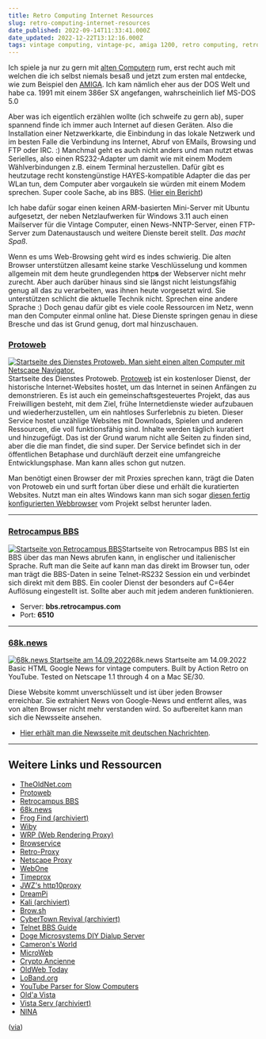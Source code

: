 ```yaml
---
title: Retro Computing Internet Resources
slug: retro-computing-internet-resources
date_published: 2022-09-14T11:33:41.000Z
date_updated: 2022-12-22T13:12:16.000Z
tags: vintage computing, vintage-pc, amiga 1200, retro computing, retro internet
---
```


Ich spiele ja nur zu gern mit [alten Computern](__GHOST_URL__/tag/vintage-computing/) rum, erst recht auch mit welchen die ich selbst niemals besaß und jetzt zum ersten mal entdecke, wie zum Beispiel den [AMIGA](__GHOST_URL__/amiga-retro-computing/). Ich kam nämlich eher aus der DOS Welt und habe ca. 1991 mit einem 386er SX angefangen, wahrscheinlich lief MS-DOS 5.0

Aber was ich eigentlich erzählen wollte (ich schweife zu gern ab), super spannend finde ich immer auch Internet auf diesen Geräten. Also die Installation einer Netzwerkkarte, die Einbindung in das lokale Netzwerk und im besten Falle die Verbindung ins Internet, Abruf von EMails, Browsing und FTP oder IRC. :) Manchmal geht es auch nicht anders und man nutzt etwas Serielles, also einen RS232-Adapter um damit wie mit einem Modem Wählverbindungen z.B. einem Terminal herzustellen. Dafür gibt es heutzutage recht konstengünstige HAYES-kompatible Adapter die das per WLan tun, dem Computer aber vorgaukeln sie würden mit einem Modem sprechen. Super coole Sache, ab ins BBS. ([Hier ein Bericht](__GHOST_URL__/wyse-60-terminal/))

Ich habe dafür sogar einen keinen ARM-basierten Mini-Server mit Ubuntu aufgesetzt, der neben Netzlaufwerken für Windows 3.11 auch einen Mailserver für die Vintage Computer, einen News-NNTP-Server, einen FTP-Server zum Datenaustausch und weitere Dienste bereit stellt. *Das macht Spaß*.

Wenn es ums Web-Browsing geht wird es indes schwierig. Die alten Browser unterstützen allesamt keine starke Veschlüsselung und kommen allgemein mit dem heute grundlegenden http**s** der Webserver nicht mehr zurecht. Aber auch darüber hinaus sind sie längst nicht leistungsfähig genug all das zu verarbeiten, was ihnen heute vorgesetzt wird. Sie unterstützen schlicht die aktuelle Technik nicht. Sprechen eine andere Sprache :) Doch genau dafür gibt es viele coole Ressourcen im Netz, wenn man den Computer einmal online hat. Diese Dienste springen genau in diese Bresche und das ist Grund genug, dort mal hinzuschauen.

### [Protoweb](https://protoweb.org/)
[![Startseite des Dienstes Protoweb. Man sieht einen alten Computer mit Netscape Navigator.](__GHOST_URL__/content/images/2022/09/grafik.png)](https://protoweb.org/)Startseite des Dienstes Protoweb.
[Protoweb](https://protoweb.org/) ist ein kostenloser Dienst, der historische Internet-Websites hostet, um das Internet in seinen Anfängen zu demonstrieren. Es ist auch ein gemeinschaftsgesteuertes Projekt, das aus Freiwilligen besteht, mit dem Ziel, frühe Internetdienste wieder aufzubauen und wiederherzustellen, um ein nahtloses Surferlebnis zu bieten. Dieser Service hostet unzählige Websites mit Downloads, Spielen und anderen Ressourcen, die voll funktionsfähig sind. Inhalte werden täglich kuratiert und hinzugefügt. Das ist der Grund warum nicht alle Seiten zu finden sind, aber die die man findet, die sind super. Der Service befindet sich in der öffentlichen Betaphase und durchläuft derzeit eine umfangreiche Entwicklungsphase. Man kann alles schon gut nutzen.

Man benötigt einen Browser der mit Proxies sprechen kann, trägt die Daten von Protoweb ein und surft fortan über diese und erhält die kuratierten Websites. Nutzt man ein altes Windows kann man sich sogar [diesen fertig konfigurierten Webbrowser](https://protoweb.org/protoweb-browser/) vom Projekt selbst herunter laden.

---

### [Retrocampus BBS](https://retrocampus.com/bbs/)
[![Startseite von Retrocampus BBS](__GHOST_URL__/content/images/2022/09/grafik-1.png)](https://retrocampus.com/bbs/)Startseite von Retrocampus BBS
Ist ein BBS über das man News abrufen kann, in englischer und italienischer Sprache. Ruft man die Seite auf kann man das direkt im Browser tun, oder man trägt die BBS-Daten in seine Telnet-RS232 Session ein und verbindet sich direkt mit dem BBS. Ein cooler Dienst der besonders auf C=64er Auflösung eingestellt ist. Sollte aber auch mit jedem anderen funktionieren.

- Server: **bbs.retrocampus.com**
- Port: **6510**

---

### [68k.news](http://68k.news/)
[![68k.news Startseite am 14.09.2022](__GHOST_URL__/content/images/2022/09/grafik-2.png)](http://68k.news/)68k.news Startseite am 14.09.2022
Basic HTML Google News for vintage computers. Built by Action Retro on YouTube. Tested on Netscape 1.1 through 4 on a Mac SE/30.

Diese Website kommt unverschlüsselt und ist über jeden Browser erreichbar. Sie extrahiert News von Google-News und entfernt alles, was von alten Browser nicht mehr verstanden wird. So aufbereitet kann man sich die Newsseite ansehen.

- [Hier erhält man die Newsseite mit deutschen Nachrichten](http://68k.news/index.php?section=nation&amp;loc=DE).

---

## Weitere Links und Ressourcen

- [TheOldNet.com](http://theoldnet.com)
- [Protoweb](https://protoweb.org/)
- [Retrocampus BBS](http://bbs.retrocampus.com/)
- [68k.news](http://68k.news/)
- [Frog Find (archiviert)](http://web.archive.org/web/20220826123036/http://frogfind.com/)
- [Wiby](http://wiby.org)
- [WRP (Web Rendering Proxy)](https://github.com/tenox7/wrp)
- [Browservice](https://github.com/ttalvitie/browservice)
- [Retro-Proxy](https://github.com/DrKylstein/retro-proxy)
- [Netscape Proxy](https://github.com/ericmackrodt/netscape-proxy)
- [WebOne](https://github.com/atauenis/webone)
- [Timeprox](https://github.com/remino/timeprox)
- [JWZ's http10proxy](https://www.jwz.org/hacks/http10proxy.pl)
- [DreamPi](https://segaretro.org/DreamPi)
- [Kali (archiviert)](http://web.archive.org/web/20220625050900/http://kali.net/)
- [Brow.sh](https://www.brow.sh/)
- [CyberTown Revival (archiviert)](http://web.archive.org/web/20250831161535/https://www.cybertownrevival.com/)
- [Telnet BBS Guide](http://www.telnetbbsguide.com/bbs/list/brief/)
- [Doge Microsystems DIY Dialup Server](https://dogemicrosystems.ca/wiki/Dial_up_server)
- [Cameron's World](https://www.cameronsworld.net/)
- [MicroWeb](https://github.com/jhhoward/MicroWeb)
- [Crypto Ancienne](https://github.com/classilla/cryanc)
- [OldWeb Today](https://oldweb.today/)
- [LoBand.org](http://www.loband.org/loband/)
- [YouTube Parser for Slow Computers](https://github.com/Wa59/ytpfsc)
- [Old'a Vista](https://oldavista.com/)
- [Vista Serv (archiviert)](http://web.archive.org/web/20220928071430/https://www.vistaserv.net/)
- [NINA](https://nina.chat/)

([via](https://github.com/ssshake/retro-computing-internet-resources))
